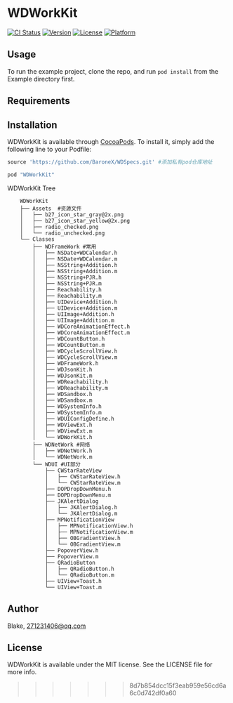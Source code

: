 # WDWorkKit

[![CI Status](http://img.shields.io/travis/Blake/WDWorkKit.svg?style=flat)](https://travis-ci.org/Blake/WDWorkKit)
[![Version](https://img.shields.io/cocoapods/v/WDWorkKit.svg?style=flat)](http://cocoapods.org/pods/WDWorkKit)
[![License](https://img.shields.io/cocoapods/l/WDWorkKit.svg?style=flat)](http://cocoapods.org/pods/WDWorkKit)
[![Platform](https://img.shields.io/cocoapods/p/WDWorkKit.svg?style=flat)](http://cocoapods.org/pods/WDWorkKit)

## Usage

To run the example project, clone the repo, and run `pod install` from the Example directory first.

## Requirements

## Installation

WDWorkKit is available through [CocoaPods](http://cocoapods.org). To install
it, simply add the following line to your Podfile:

```ruby
source 'https://github.com/BaroneX/WDSpecs.git' #添加私有pod仓库地址

pod "WDWorkKit"
```
WDWorkKit Tree 
	
		WDWorkKit
		├── Assets	#资源文件
		│   ├── b27_icon_star_gray@2x.png
		│   ├── b27_icon_star_yellow@2x.png
		│   ├── radio_checked.png
		│   └── radio_unchecked.png
		└── Classes
		    ├── WDFrameWork #常用
		    │   ├── NSDate+WDCalendar.h
		    │   ├── NSDate+WDCalendar.m
		    │   ├── NSString+Addition.h
		    │   ├── NSString+Addition.m
		    │   ├── NSString+PJR.h
		    │   ├── NSString+PJR.m
		    │   ├── Reachability.h
		    │   ├── Reachability.m
		    │   ├── UIDevice+Addition.h
		    │   ├── UIDevice+Addition.m
		    │   ├── UIImage+Addition.h
		    │   ├── UIImage+Addition.m
		    │   ├── WDCoreAnimationEffect.h
		    │   ├── WDCoreAnimationEffect.m
		    │   ├── WDCountButton.h
		    │   ├── WDCountButton.m
		    │   ├── WDCycleScrollView.h
		    │   ├── WDCycleScrollView.m
		    │   ├── WDFrameWork.h
		    │   ├── WDJsonKit.h
		    │   ├── WDJsonKit.m
		    │   ├── WDReachability.h
		    │   ├── WDReachability.m
		    │   ├── WDSandbox.h
		    │   ├── WDSandbox.m
		    │   ├── WDSystemInfo.h
		    │   ├── WDSystemInfo.m
		    │   ├── WDUIConfigDefine.h
		    │   ├── WDViewExt.h
		    │   ├── WDViewExt.m
		    │   └── WDWorkKit.h
		    ├── WDNetWork #网络
		    │   ├── WDNetWork.h
		    │   └── WDNetWork.m
		    └── WDUI #UI部分
		        ├── CWStarRateView
		        │   ├── CWStarRateView.h
		        │   └── CWStarRateView.m
		        ├── DOPDropDownMenu.h
		        ├── DOPDropDownMenu.m
		        ├── JKAlertDialog
		        │   ├── JKAlertDialog.h
		        │   └── JKAlertDialog.m
		        ├── MPNotificationView
		        │   ├── MPNotificationView.h
		        │   ├── MPNotificationView.m
		        │   ├── OBGradientView.h
		        │   └── OBGradientView.m
		        ├── PopoverView.h
		        ├── PopoverView.m
		        ├── QRadioButton
		        │   ├── QRadioButton.h
		        │   └── QRadioButton.m
		        ├── UIView+Toast.h
		        └── UIView+Toast.m
		


## Author

Blake, 271231406@qq.com

## License

WDWorkKit is available under the MIT license. See the LICENSE file for more info.

>>>>>>> 8d7b854dcc15f3eab959e56cd6a6c0d742df0a60
